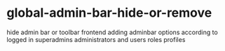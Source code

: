 # global-admin-bar-hide-or-remove
hide admin bar or toolbar frontend adding adminbar options according to logged in superadmins administrators and users roles profiles
